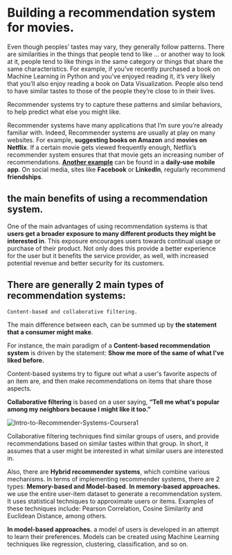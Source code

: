 # Building a recommendation system for movies.

Even though peoples’ tastes may vary, they generally follow patterns. There are similarities in the things that people tend to like … 
or another way to look at it, people tend to like things in the same category or things that share the same characteristics.
For example, if you’ve recently purchased a book on Machine Learning in Python and you’ve enjoyed reading it, 
it’s very likely that you’ll also enjoy reading a book on Data Visualization. 
People also tend to have similar tastes to those of the people they’re close to in their lives. 

Recommender systems try to capture these patterns and similar behaviors, to help predict what else you might like. 

Recommender systems have many applications that I’m sure you’re already familiar with. Indeed, Recommender systems are usually at play on many websites.
For example, **suggesting books on Amazon** and **movies on Netflix**. If a certain movie gets viewed frequently enough, Netflix’s recommender system ensures that that movie gets an increasing number of recommendations. 
<u>**Another example**</u> can be found in a **daily-use mobile app**. On social media, sites like **Facebook** or **LinkedIn**, regularly recommend **friendships**.

## the main benefits of using a recommendation system. 
One of the main advantages of using recommendation systems is that **users get a broader exposure to many different products they might be interested in**. 
This exposure encourages users towards continual usage or purchase of their product. 
Not only does this provide a better experience for the user but it benefits the service provider, as well, 
with increased potential revenue and better security for its customers. 

## There are generally 2 main types of recommendation systems: 
    Content-based and collaborative filtering. 
The main difference between each, can be summed up by **the statement that a consumer might make**. 

For instance, the main paradigm of a **Content-based recommendation system** is driven by the statement:
    **Show me more of the same of what I've liked before.**

Content-based systems try to figure out what a user's favorite aspects of an item are, and then make recommendations on items that share those aspects.

**Collaborative filtering** is based on a user saying, 
         **“Tell me what's popular among my neighbors because I might like it too.”**

![Intro-to-Recommender-Systems-Coursera1](https://user-images.githubusercontent.com/84151016/129804601-55f06fca-648a-4277-9b9c-c4ce8a5692b9.png)


Collaborative filtering techniques find similar groups of users, and provide recommendations based on similar tastes within that group. In short, it assumes that a user might be interested in what similar users are interested in. 

Also, there are **Hybrid recommender systems**, which combine various mechanisms. 
In terms of implementing recommender systems, there are 2 types: **Memory-based and Model-based**. 
   **In memory-based approaches.**
   we use the entire user-item dataset to generate a recommendation system. It uses statistical techniques to approximate users or items. 
   Examples of these techniques include: Pearson Correlation, Cosine Similarity and Euclidean Distance, among others. 
   
   **In model-based approaches.** 
   a model of users is developed in an attempt to learn their preferences. Models can be created using Machine Learning techniques like regression, clustering, classification, and so on.


